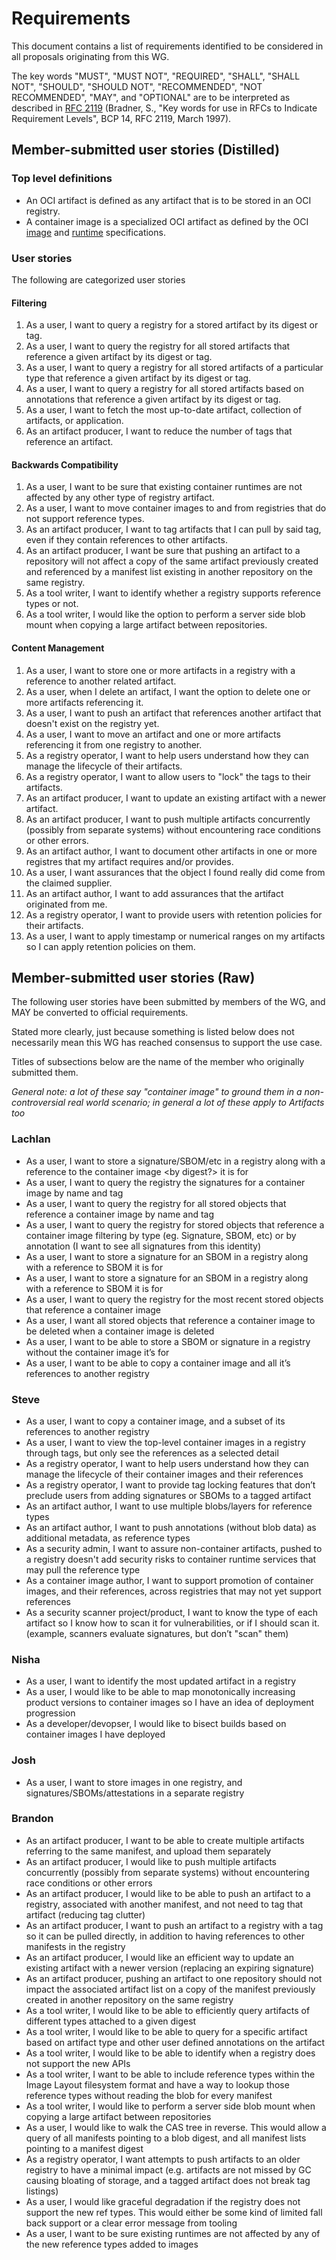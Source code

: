 # Requirements

This document contains a list of requirements identified
to be considered in all proposals originating from this WG.

The key words "MUST", "MUST NOT", "REQUIRED", "SHALL", "SHALL NOT", "SHOULD", "SHOULD NOT", "RECOMMENDED", "NOT RECOMMENDED", "MAY", and "OPTIONAL" are to be interpreted as described in [RFC 2119](https://tools.ietf.org/html/rfc2119) (Bradner, S., "Key words for use in RFCs to Indicate Requirement Levels", BCP 14, RFC 2119, March 1997).

## Member-submitted user stories (Distilled)

### Top level definitions
- An OCI artifact is defined as any artifact that is to be stored in an OCI registry.
- A container image is a specialized OCI artifact as defined by the OCI [image](https://github.com/opencontainers/image-spec) and [runtime](https://github.com/opencontainers/runtime-spec) specifications.

### User stories

The following are categorized user stories 

#### Filtering
1. As a user, I want to query a registry for a stored artifact by its digest or tag.
1. As a user, I want to query the registry for all stored artifacts that reference a given artifact by its digest or tag.
1. As a user, I want to query a registry for all stored artifacts of a particular type that reference a given artifact by its digest or tag.
1. As a user, I want to query a registry for all stored artifacts based on annotations that reference a given artifact by its digest or tag.
1. As a user, I want to fetch the most up-to-date artifact, collection of artifacts, or application.
1. As an artifact producer, I want to reduce the number of tags that reference an artifact.

#### Backwards Compatibility
1. As a user, I want to be sure that existing container runtimes are not affected by any other type of registry artifact.
1. As a user, I want to move container images to and from registries that do not support reference types. 
1. As an artifact producer, I want to tag artifacts that I can pull by said tag, even if they contain references to other artifacts.
1. As an artifact producer, I want be sure that pushing an artifact to a repository will not affect a copy of the same artifact previously created and referenced by a manifest list existing in another repository on the same registry.
1. As a tool writer, I want to identify whether a registry supports reference types or not.
1. As a tool writer, I would like the option to perform a server side blob mount when copying a large artifact between repositories.

#### Content Management
1. As a user, I want to store one or more artifacts in a registry with a reference to another related artifact.
1. As a user, when I delete an artifact, I want the option to delete one or more artifacts referencing it.
1. As a user, I want to push an artifact that references another artifact that doesn't exist on the registry yet.
1. As a user, I want to move an artifact and one or more artifacts referencing it from one registry to another.
1. As a registry operator, I want to help users understand how they can manage the lifecycle of their artifacts.
1. As a registry operator, I want to allow users to "lock" the tags to their artifacts.
1. As an artifact producer, I want to update an existing artifact with a newer artifact.
1. As an artifact producer, I want to push multiple artifacts concurrently (possibly from separate systems) without encountering race conditions or other errors.
1. As an artifact author, I want to document other artifacts in one or more registres that my artifact requires and/or provides.
1. As a user, I want assurances that the object I found really did come from the claimed supplier.
1. As an artifact author, I want to add assurances that the artifact originated from me.
1. As a registry operator, I want to provide users with retention policies for their artifacts.
1. As a user, I want to apply timestamp or numerical ranges on my artifacts so I can apply retention policies on them. 

## Member-submitted user stories (Raw)

The following user stories have been submitted by members of
the WG, and MAY be converted to official requirements.

Stated more clearly, just because something is listed below does
not necessarily mean this WG has reached consensus to support
the use case.

Titles of subsections below are the name of the member who
originally submitted them.

*General note: a lot of these say "container image" to ground them
in a non-controversial real world scenario; in general a lot of
these apply to Artifacts too*

### Lachlan

- As a user, I want to store a signature/SBOM/etc in a registry along with a reference to the container image <by digest?> it is for
- As a user, I want to query the registry the signatures for a container image by name and tag
- As a user, I want to query the registry for all stored objects that reference a container image by name and tag
- As a user, I want to query the registry for stored objects that reference a container image filtering by type (eg. Signature, SBOM, etc) or by annotation (I want to see all signatures from this identity)
- As a user, I want to store a signature for an SBOM in a registry along with a reference to SBOM it is for
- As a user, I want to store a signature for an SBOM in a registry along with a reference to SBOM it is for
- As a user, I want to query the registry for the most recent stored objects that reference a container image
- As a user, I want all stored objects that reference a container image to be deleted when a container image is deleted
- As a user, I want to be able to store a SBOM or signature in a registry without the container image it’s for
- As a user, I want to be able to copy a container image and all it’s references to another registry

### Steve

- As a user, I want to copy a container image, and a subset of its references to another registry
- As a user, I want to view the top-level container images in a registry through tags, but only see the references as a selected detail
- As a registry operator, I want to help users understand how they can manage the lifecycle of their container images and their references
- As a registry operator, I want to provide tag locking features that don’t preclude users from adding signatures or SBOMs to a tagged artifact
- As an artifact author, I want to use multiple blobs/layers for reference types
- As an artifact author, I want to push annotations (without blob data) as additional metadata, as reference types
- As a security admin, I want to assure non-container artifacts, pushed to a registry doesn't add security risks to container runtime services that may pull the reference type 
- As a container image author, I want to support promotion of container images, and their references, across registries that may not yet support references
- As a security scanner project/product, I want to know the type of each artifact so I know how to scan it for vulnerabilities, or if I should scan it. (example, scanners evaluate signatures, but don’t "scan" them)

### Nisha

- As a user, I want to identify the most updated artifact in a registry
- As a user, I would like to be able to map monotonically increasing product versions to container images so I have an idea of deployment progression
- As a developer/devopser, I would like to bisect builds based on container images I have deployed

### Josh

- As a user, I want to store images in one registry, and signatures/SBOMs/attestations in a separate registry

### Brandon

- As an artifact producer, I want to be able to create multiple artifacts referring to the same manifest, and upload them separately
- As an artifact producer, I would like to push multiple artifacts concurrently (possibly from separate systems) without encountering race conditions or other errors
- As an artifact producer, I would like to be able to push an artifact to a registry, associated with another manifest, and not need to tag that artifact (reducing tag clutter)
- As an artifact producer, I want to push an artifact to a registry with a tag so it can be pulled directly, in addition to having references to other manifests in the registry
- As an artifact producer, I would like an efficient way to update an existing artifact with a newer version (replacing an expiring signature)
- As an artifact producer, pushing an artifact to one repository should not impact the associated artifact list on a copy of the manifest previously created in another repository on the same registry
- As a tool writer, I would like to be able to efficiently query artifacts of different types attached to a given digest
- As a tool writer, I would like to be able to query for a specific artifact based on artifact type and other user defined annotations on the artifact
- As a tool writer, I would like to be able to identify when a registry does not support the new APIs
- As a tool writer, I want to be able to include reference types within the Image Layout filesystem format and have a way to lookup those reference types without reading the blob for every manifest
- As a tool writer, I would like to perform a server side blob mount when copying a large artifact between repositories
- As a user, I would like to walk the CAS tree in reverse. This would allow a query of all manifests pointing to a blob digest, and all manifest lists pointing to a manifest digest
- As a registry operator, I want attempts to push artifacts to an older registry to have a minimal impact (e.g. artifacts are not missed by GC causing bloating of storage, and a tagged artifact does not break tag listings)
- As a user, I would like graceful degradation if the registry does not support the new ref types. This would either be some kind of limited fall back support or a clear error message from tooling
- As a user, I want to be sure existing runtimes are not affected by any of the new reference types added to images
